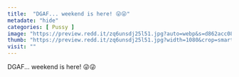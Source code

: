 ```yaml
---
title:  "DGAF... weekend is here! 😜😜"
metadate: "hide"
categories: [ Pussy ]
image: "https://preview.redd.it/zq6unsdj25l51.jpg?auto=webp&s=d862acc08ada144ff436ecbea15f280da6c0ed0a"
thumb: "https://preview.redd.it/zq6unsdj25l51.jpg?width=1080&crop=smart&auto=webp&s=127eb460ef4002ccddac1fda29a40f19ebf04a2e"
visit: ""
---
```

DGAF... weekend is here! 😜😜
